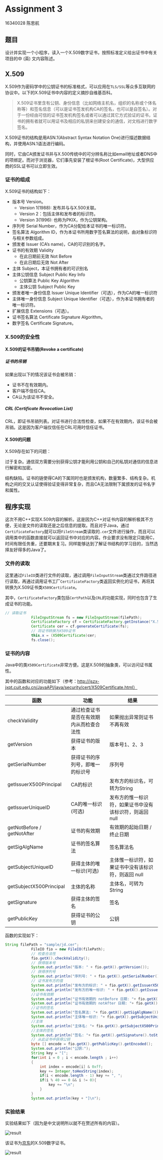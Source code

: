 # Assignment 3

16340028 陈思航

## 题目

设计并实现一个小程序，读入一个X.509数字证书，按照标准定义给出证书中有关项目的中 (英) 文内容陈述。

## X.509 

X.509作为密码学中的公钥证书的标准格式，可以应用在`TLS/SSL`等众多互联网的协议中。以下的X.509证书中内容的定义摘抄自维基百科。

> X.509证书里含有公钥、身份信息（比如网络主机名，组织的名称或个体名称等）和签名信息（可以是证书签发机构CA的签名，也可以是自签名）。对于一份经由可信的证书签发机构签名或者可以通过其它方式验证的证书，证书的拥有者就可以用证书及相应的私钥来创建安全的通信，对文档进行数字签名。

X.509证书的结构是用ASN.1(Abstract Syntax Notation One)进行描述数据结构，并使用ASN.1语法进行编码。

同时，它由CA颁发证书并与X.500传统中的可分辨名称比如email地址或者DNS中的项绑定。而对于浏览器，它们事先安装了根证书(Root Certificate)，大型供应商的SSL证书可以立即生效。

### 证书的组成

X.509证书的结构如下：

- 版本号 Version。
  - Version 1(1988): 发布并与与X.500关联。
  - Version 2：包括主体和发布者的标识符。
  - Version 3(1996): 也称为PKIX，作为公钥架构。
- 序列号 Serial Number，作为CA分配给本证书的唯一标识符。
- 签名算法 Algorithm ID，作为本证书所用数字签名算法的说明，由对象标识符与相关参数组成。
- 颁发者 Issuer (CA’s name)，CA的可识别的名字。
- 证书的有效期 Validity
  - 在此日期前无效 Not Before
  - 在此日期后无效 Not After
- 主体 Subject，本证书拥有者的可识别名
- 主体公钥信息 Subject Public Key Info
  - 公钥算法 Public Key Algorithm
  - 主体公钥 Subject Public Key
- 颁发者唯一身份信息 Issuer Unique Identifier（可选），作为CA的唯一标识符
- 主体唯一身份信息 Subject Unique Identifier（可选），作为本证书拥有者的唯一标识符。
- 扩展信息 Extensions（可选）。
- 证书签名算法 Certificate Signature Algorithm。
- 数字签名 Certificate Signature。

### X.509的安全性
#### X.509的证书吊销(Revoke a certificate)
##### 证书的吊销

如果出现以下的情况该证书会被吊销：

- 证书不在有效期内。
- 客户端不信任CA。
- CA认为该证书不安全。

##### CRL (Certificate Revocation List)

CRL，即证书吊销列表。对证书进行合法性检查，如果不在有效期内，该证书会被吊销。这是因为客户端仅信任在CRL可用时信任证书。

#### X.509的问题

X.509存在如下的问题：

过于复杂。通信双方需要分别获得公钥才能利用公钥和自己的私钥对通信的信息进行解密和加密。

结构缺陷。证书的链使得CA的下属同时也是颁发机构，数量繁多、结构复杂。机构之间的交叉认证使得验证变得非常复杂，而且CA无法限制下属颁发的证书名字和属性。

## 程序实现

这次不用C++实现X.509内容的解析。这是因为C++对证书内容的解析极其不方便，无论是文件的读取还是之后信息的提取。而且对于Java，通过`CertificateFactory`就可以将`FileStream`类读取的`.cer`文件进行操作，而且可以调用类中的函数直接就可以返回证书中对应的内容。作业要求没有限定只能用C，时间有限任务重，还要期末复习。同样能够达到了解证书结构的学习目的，当然选择友好得多的Java了。

### 文件的读取

这里通过`FileIO`类进行文件的读取，通过调用`FileInputStream`类通过文件路径进行读取，再通过调用证书工厂`CertificateFactory`类返回实例化的证书，再将其转换为X.509证书类`X509Certificate`。	

其中，`CertificateFactory`类包括`CertPath`以及`CRL`的功能实现，同时也包含了生成证书的功能。

```Java
// 读取证书
            FileInputStream fs = new FileInputStream(filePath);
            CertificateFactory cf = CertificateFactory.getInstance("X.509");
            Certificate cer = cf.generateCertificate(fs);
            // 将证书转换为X509证书
            this.x = (X509Certificate)cer;
            fs.close();
```

### 证书的内容

Java中的类`X509Certificate`非常方便。这是X.509的抽象类，可以访问证书属性。

其中的函数和对应的功能如下（参考：http://jszx-jxpt.cuit.edu.cn/JavaAPI/java/security/cert/X509Certificate.html）

| 函数                       | 功能                                     | 结果                                                    |
| -------------------------- | ---------------------------------------- | ------------------------------------------------------- |
| checkValidity              | 通过检查证书是否在有效期内从而检查合法性 | 如果抛出异常则证书不再有效                              |
| getVersion                 | 获得证书的版本                           | 版本号1、2、3                                           |
| getSerialNumber            | 获得证书的序列号，即唯一的标识号         | 序列号                                                  |
| getIssuerX500Principal     | CA的标识                                 | 发布方的标识名，可转为String                            |
| getIssuerUniqueID          | CA的唯一标识(可选)                       | 发布方的惟一标识符，如果证书中没有该标识符，则返回 null |
| getNotBefore / getNotAfter | 证书的有效期                             | 有效期的起始日期 / 终止日期                             |
| getSigAlgName              | 证书的签名算法                           | 签名算法名                                              |
| getSubjectUniqueID         | 获得主体的唯一标识(可选)                 | 主体惟一标识符，如果证书中没有该标识符，则返回 null     |
| getSubjectX500Principal    | 主体的名称                               | 主体名，可转为String                                    |
| getSignature               | 获得主体的签名                           | 签名                                                    |
| getPublicKey               | 获得证书的公钥                           | 公钥                                                    |

函数的实现如下：

```java
String filePath = "sample/jd.cer";
            FileIO fio = new FileIO(filePath);
            // 检查合法性
            fio.getX().checkValidity();
            // 获得版本号
            System.out.println("版本: " + fio.getX().getVersion());
            // 获得序列号
            System.out.println("序列号: " + fio.getX().getSerialNumber());
            // 证书发布方的值
            System.out.println("发布方的标识: " + fio.getX().getIssuerX500Principal().toString());
            System.out.println("发布方的唯一标识: " + fio.getX().getIssuerUniqueID());
            //证书有效期
            System.out.println("证书有效期的 notBefore 日期: "+ fio.getX().getNotBefore());
            System.out.println("证书有效期的 notAfter 日期: "+ fio.getX().getNotAfter());
            //证书的签名
            System.out.println("签名算法: "+ fio.getX().getSigAlgName());
            System.out.println("主体唯一标识: "+ fio.getX().getSubjectUniqueID());
            //主体
            System.out.println("主体名: "+ fio.getX().getSubjectX500Principal());
            //主体的签名
            System.out.println("签名: "+ fio.getX().getSignature().toString());
            // 从此证书中获得公钥
            byte [] encode = fio.getX().getPublicKey().getEncoded();
            System.out.println("公钥:");
            String key = "[";
            for(int i = 0 ; i < encode.length ; i++)
            {
                int index = encode[i] & 0xff;
                key += Integer.toHexString(index);
                if(i < encode.length - 1) key += ", ";
                if(i % 40 == 0 && i != 0){
                    key += "\n";
                }
            }
            System.out.println(key + "]\n");
```

### 实验结果

实验结果如下（因为是中文说明所以就不在赘述所有的内容）。

![result](result.png)

该证书为[京东](https://www.jd.com)的X.509数字证书。

![result](summary.png)